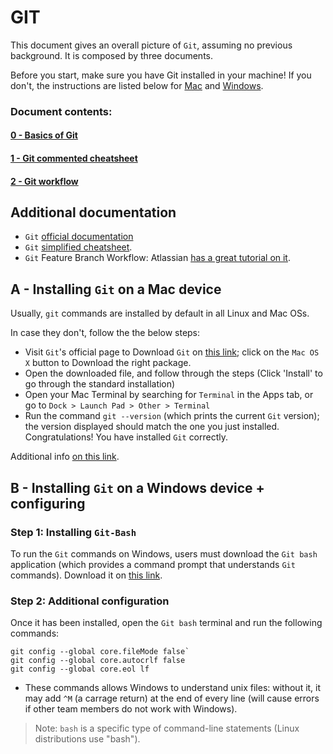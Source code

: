 # GIT

This document gives an overall picture of `Git`, assuming no previous background. It is composed by three documents. 

Before you start, make sure you have Git installed in your machine! If you don't, the instructions are listed below for [Mac](#a---installing-git-on-a-mac-device) and [Windows](#b---installing-git-on-a-windows-device).

### Document contents:
#### [0 - Basics of Git](0-git-basics.md)

#### [1 - Git commented cheatsheet](1-complete-cheatsheet.md)

#### [2 - Git workflow](2-git-workflow.md)

## Additional documentation
- `Git` [official documentation](https://git-scm.com/doc)
- `Git` [simplified cheatsheet](https://github.github.com/training-kit/downloads/github-git-cheat-sheet.pdf).
- `Git` Feature Branch Workflow: Atlassian [has a great tutorial on it](https://www.atlassian.com/git/tutorials/comparing-workflows/feature-branch-workflow).


## A - Installing `Git` on a Mac device
Usually, `git` commands are installed by default in all Linux and Mac OSs.

In case they don't, follow the the below steps:
- Visit `Git`'s official page to Download `Git` on [this link](https://git-scm.com/downloads); click on the `Mac OS X` button to Download the right package.
- Open the downloaded file, and follow through the steps (Click 'Install' to go through the standard installation)
- Open your Mac Terminal by searching for `Terminal` in the Apps tab, or go to `Dock > Launch Pad > Other > Terminal`
- Run the command `git --version` (which prints the current `Git` version); the version displayed should match the one you just installed.
Congratulations! You have installed `Git` correctly.

Additional info [on this link](https://git-scm.com/book/en/v2/Getting-Started-Installing-Git).

## B - Installing `Git` on a Windows device + configuring
### Step 1: Installing `Git-Bash`
To run the `Git` commands on Windows, users must download the `Git bash` application (which provides a command prompt that understands `Git` commands). Download it on [this link](https://gitforwindows.org/).

### Step 2: Additional configuration
Once it has been installed, open the `Git bash` terminal and run the following commands: 
```
git config --global core.fileMode false`
git config --global core.autocrlf false
git config --global core.eol lf
```
- These commands allows Windows to understand unix files: without it, it may add `^M` (a carrage return) at the end of every line (will cause errors if other team members do not work with Windows).

> Note: `bash` is a specific type of command-line statements (Linux distributions use "bash").